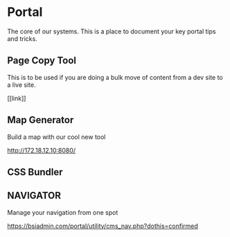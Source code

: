 # Portal 

The core of our systems. This is a place to document your key portal tips and tricks. 

## Page Copy Tool 

This is to be used if you are doing a bulk move of content from a dev site to a live site. 

[[link]] 


## Map Generator 

Build a map with our cool new tool 

http://172.18.12.10:8080/

## CSS Bundler 


## NAVIGATOR

Manage your navigation from one spot 

https://bsiadmin.com/portal/utility/cms_nav.php?dothis=confirmed


